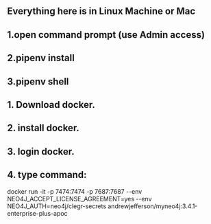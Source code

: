 ## Everything here is in Linux Machine or Mac
## 1.open command prompt (use Admin access)
## 2.pipenv install
## 3.pipenv shell
## 1. Download docker. 
## 2. install docker.
## 3. login docker.
## 4. type command: 

docker run -it -p 7474:7474 -p 7687:7687 --env NEO4J_ACCEPT_LICENSE_AGREEMENT=yes --env NEO4J_AUTH=neo4j/clegr-secrets andrewjefferson/myneo4j:3.4.1-enterprise-plus-apoc
